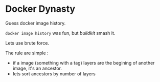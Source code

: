 # Docker Dynasty

Guess docker image history.

`docker image history` was fun, but *buildkit* smash it.

Lets use brute force.

The rule are simple :
 - if a image (something with a tag) layers are the begining of another image, it's an ancestor.
 - lets sort ancestors by number of layers
